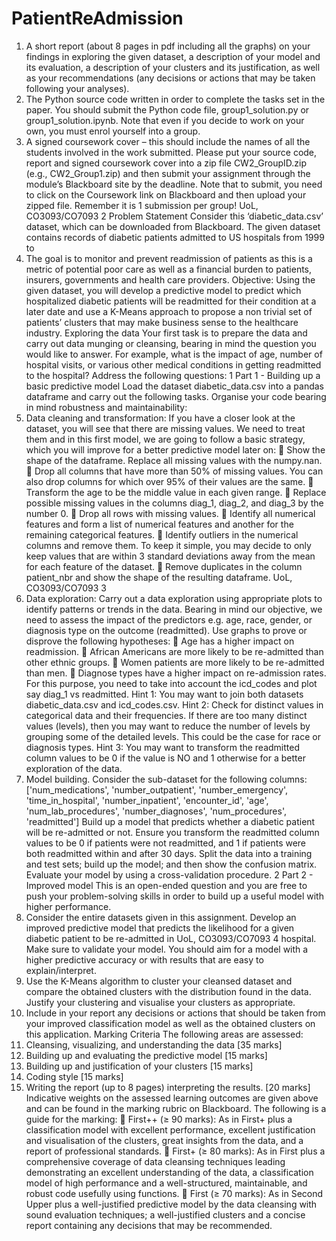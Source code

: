 # PatientReAdmission
1. A short report (about 8 pages in pdf including all the graphs) on your findings in 
exploring the given dataset, a description of your model and its evaluation, a 
description of your clusters and its justification, as well as your recommendations (any 
decisions or actions that may be taken following your analyses).
2. The Python source code written in order to complete the tasks set in the paper. You
should submit the Python code file, group1_solution.py or group1_solution.ipynb. Note 
that even if you decide to work on your own, you must enrol yourself into a group.
3. A signed coursework cover – this should include the names of all the students involved 
in the work submitted.
Please put your source code, report and signed coursework cover into a zip file CW2_GroupID.zip 
(e.g., CW2_Group1.zip) and then submit your assignment through the module’s Blackboard site 
by the deadline. Note that to submit, you need to click on the Coursework link on 
Blackboard and then upload your zipped file. Remember it is 1 submission per group!
UoL, CO3093/CO7093 2
Problem Statement
Consider this ‘diabetic_data.csv’ dataset, which can be downloaded from Blackboard. The 
given dataset contains records of diabetic patients admitted to US hospitals from 1999 to 
2008. The goal is to monitor and prevent readmission of patients as this is a metric of 
potential poor care as well as a financial burden to patients, insurers, governments and 
health care providers.
Objective: Using the given dataset, you will develop a predictive model to predict which 
hospitalized diabetic patients will be readmitted for their condition at a later date and use a 
K-Means approach to propose a non trivial set of patients’ clusters that may make business 
sense to the healthcare industry.
Exploring the data
Your first task is to prepare the data and carry out data munging or cleansing, bearing in 
mind the question you would like to answer. For example, what is the impact of age, number 
of hospital visits, or various other medical conditions in getting readmitted to the hospital? 
Address the following questions:
1 Part 1 - Building up a basic predictive model
Load the dataset diabetic_data.csv into a pandas dataframe and carry out the following 
tasks. Organise your code bearing in mind robustness and maintainability:
1. Data cleaning and transformation: 
If you have a closer look at the dataset, you will see that there are missing values. We 
need to treat them and in this first model, we are going to follow a basic strategy, 
which you will improve for a better predictive model later on:  Show the shape of the dataframe. Replace all missing values with the 
numpy.nan.  Drop all columns that have more than 50% of missing values. You can also 
drop columns for which over 95% of their values are the same.  Transform the age to be the middle value in each given range.
 Replace possible missing values in the columns diag_1, diag_2, and diag_3 by the 
number 0.
 Drop all rows with missing values.  Identify all numerical features and form a list of numerical features and another for 
the remaining categorical features.
 Identify outliers in the numerical columns and remove them. To keep it simple, you 
may decide to only keep values that are within 3 standard deviations away from the 
mean for each feature of the dataset.
 Remove duplicates in the column patient_nbr and show the shape of the resulting 
dataframe.
UoL, CO3093/CO7093 3
2. Data exploration: Carry out a data exploration using appropriate plots to identify 
patterns or trends in the data. Bearing in mind our objective, we need to assess the 
impact of the predictors e.g. age, race, gender, or diagnosis type on the outcome 
(readmitted). Use graphs to prove or disprove the following hypotheses:
 Age has a higher impact on readmission.  African Americans are more likely to be re-admitted than other ethnic groups.
 Women patients are more likely to be re-admitted than men.  Diagnose types have a higher impact on re-admission rates. For this purpose, you 
need to take into account the icd_codes and plot say diag_1 vs readmitted. 
Hint 1: You may want to join both datasets diabetic_data.csv and icd_codes.csv.
Hint 2: Check for distinct values in categorical data and their frequencies. If there are 
too many distinct values (levels), then you may want to reduce the number of levels 
by grouping some of the detailed levels. This could be the case for race or diagnosis 
types.
Hint 3: You may want to transform the readmitted column values to be 0 if the value is NO 
and 1 otherwise for a better exploration of the data.
3. Model building. Consider the sub-dataset for the following columns:
['num_medications', 'number_outpatient', 'number_emergency', 'time_in_hospital', 
'number_inpatient', 'encounter_id', 'age', 'num_lab_procedures', 'number_diagnoses', 
'num_procedures', 'readmitted']
Build up a model that predicts whether a diabetic patient will be re-admitted or not. 
Ensure you transform the readmitted column values to be 0 if patients were not 
readmitted, and 1 if patients were both readmitted within and after 30 days. Split the 
data into a training and test sets; build up the model; and then show the confusion 
matrix. Evaluate your model by using a cross-validation procedure.
2 Part 2 - Improved model
This is an open-ended question and you are free to push your problem-solving skills in order 
to build up a useful model with higher performance.
1. Consider the entire datasets given in this assignment. Develop an improved predictive
model that predicts the likelihood for a given diabetic patient to be re-admitted in 
UoL, CO3093/CO7093 4
hospital. Make sure to validate your model. You should aim for a model with a higher 
predictive accuracy or with results that are easy to explain/interpret.
2. Use the K-Means algorithm to cluster your cleansed dataset and compare the obtained 
clusters with the distribution found in the data. Justify your clustering and visualise 
your clusters as appropriate.
3. Include in your report any decisions or actions that should be taken from your 
improved classification model as well as the obtained clusters on this application.
Marking Criteria
The following areas are assessed:
1. Cleansing, visualizing, and understanding the data [35 marks]
2. Building up and evaluating the predictive model [15 marks]
3. Building up and justification of your clusters [15 marks]
4. Coding style [15 marks]
5. Writing the report (up to 8 pages) interpreting the results. [20 marks]
Indicative weights on the assessed learning outcomes are given above and can be found in 
the marking rubric on Blackboard. The following is a guide for the marking:
 First++ (≥ 90 marks): As in First+ plus a classification model with excellent 
performance, excellent justification and visualisation of the clusters, great insights 
from the data, and a report of professional standards.
 First+ (≥ 80 marks): As in First plus a comprehensive coverage of data 
cleansing techniques leading demonstrating an excellent understanding of the data,
a classification model of high performance and a well-structured, maintainable, and 
robust code usefully using functions.  First (≥ 70 marks): As in Second Upper plus a well-justified predictive model
by the data cleansing with sound evaluation techniques; a well-justified clusters
and a concise report containing any decisions that may be recommended.


